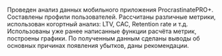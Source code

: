 Проведен анализ данных мобильного приложения ProcrastinatePRO+. Составлены профили пользователей. Рассчитаны различные метрики, использован когортный анализ: LTV, CAC, Retention rate и т.д. Использованы уже ранее написанные функции расчёта метрик, построены графики. По полученным данным сделаны выводы об основных причинах появления убытков, даны рекомендации.
